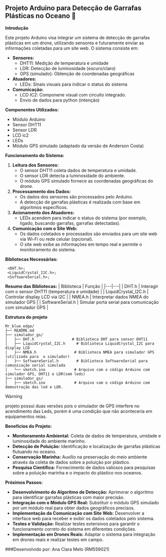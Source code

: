 ## Projeto Arduino para Detecção de Garrafas Plásticas no Oceano 🌊

**Introdução**

Este projeto Arduino visa integrar um sistema de detecção de garrafas plásticas em um drone, utilizando sensores e futuramente enviar as informações coletadas para um site web. O sistema consiste em:

* **Sensores:**
    * DHT11: Medição de temperatura e umidade
    * LDR: Detecção de luminosidade (escuro/claro)
    * GPS (simulado): Obtenção de coordenadas geográficas
* **Atuadores:**
    * LEDs: Sinais visuais para indicar o status do sistema
* **Comunicação:**
    * LCD IC2: Componene visual com circuito integrado.
    * Envio de dados para python (intenção)

**Componentes Utilizados:**

* Módulo Arduino
* Sensor DHT11
* Sensor LDR
* LCD ic2
* LEDs
* Módulo GPS simulado (adaptado da versão de Anderson Costa)

**Funcionamento do Sistema:**

1. **Leitura dos Sensores:**
    * O sensor DHT11 coleta dados de temperatura e umidade.
    * O sensor LDR detecta a luminosidade do ambiente.
    * O módulo GPS simulado fornece as coordenadas geográficas do drone.
2. **Processamento dos Dados:**
    * Os dados dos sensores são processados pelo Arduino.
    * A detecção de garrafas plásticas é realizada com base em algoritmos específicos.
3. **Acionamento dos Atuadores:**
    * LEDs acendem para indicar o status do sistema (por exemplo, ligado, buscando garrafas, garrafas detectadas).
4. **Comunicação com o Site Web:**
    * Os dados coletados e processados são enviados para um site web via Wi-Fi ou rede celular (opcional).
    * O site web exibe as informações em tempo real e permite o monitoramento do sistema.
  
**Bibliotecas Necessárias:**

     <DHT.h>; 
     <LiquidCrystal_I2C.h>;
     <SoftwareSerial.h>;
    
**Resumo das Bibliotecas:**
| Biblioteca | Função |
|---|---|
| DHT.h | Interagir com o sensor DHT11 (temperatura e umidade) |
| LiquidCrystal_I2C.h | Controlar display LCD via I2C |
| NMEA.h | Interpretar dados NMEA do simulador GPS |
| SoftwareSerial.h | Simular porta serial para comunicação com simulador GPS |

**Estrutura do projeto**


```plaintext
Mr_blue_edge/
├── README.md                  
├── simulador_gs/                   
│   ├── DHT.h                 # Biblioteca DHT para sensor DHT11
│   ├── LiquidCrystal_I2C.h     # Biblioteca LiquidCrystal_I2C para display LCD 
│   ├── NMEA.h                 # Biblioteca NMEA para simulador GPS (utilizada para  o simulador)
│   ├── SoftwareSerial.h        # Biblioteca SoftwareSerial para comunicação serial simulada
│   └── sketch.ino             # Arquivo com o código Arduino com simulador GPS, DHT11 e LDR(sem leds)
├── simulador_gs/                   
│   ├── sketch.ino             # Arquivo com o código Arduino com demostração das led e LDR.
```

> [!WARNING]
> projeto possui duas versões pois o simulador de GPS interfere no acendimento das Leds, porém é uma condição que não aconteceria em equipamentos reias. 

**Benefícios do Projeto:**

* **Monitoramento Ambiental:** Coleta de dados de temperatura, umidade e luminosidade do ambiente marinho.
* **Detecção de Poluição:** Identificação e localização de garrafas plásticas flutuando no oceano.
* **Conservação Marinha:** Auxílio na preservação do meio ambiente através da coleta de dados sobre a poluição por plástico.
* **Pesquisa Científica:** Fornecimento de dados valiosos para pesquisas sobre a poluição marinha e o impacto do plástico nos oceanos.

**Próximos Passos:**

* **Desenvolvimento do Algoritmo de Detecção:** Aprimorar o algoritmo para identificar garrafas plásticas com maior precisão.
* **Integração com o Módulo GPS Real:** Substituir o módulo GPS simulado por um módulo real para obter dados geográficos precisos.
* **Implementação da Comunicação com Site Web:** Desenvolver a interface web para receber e exibir os dados coletados pelo sistema.
* **Testes e Validação:** Realizar testes extensivos para garantir o funcionamento correto do sistema em diferentes condições.
* **Implementação em Drones Reais:** Adaptar o sistema para integração em drones reais e realizar testes em campo.


###Desenvolvido por: Ana Clara Melo (RM559021)
